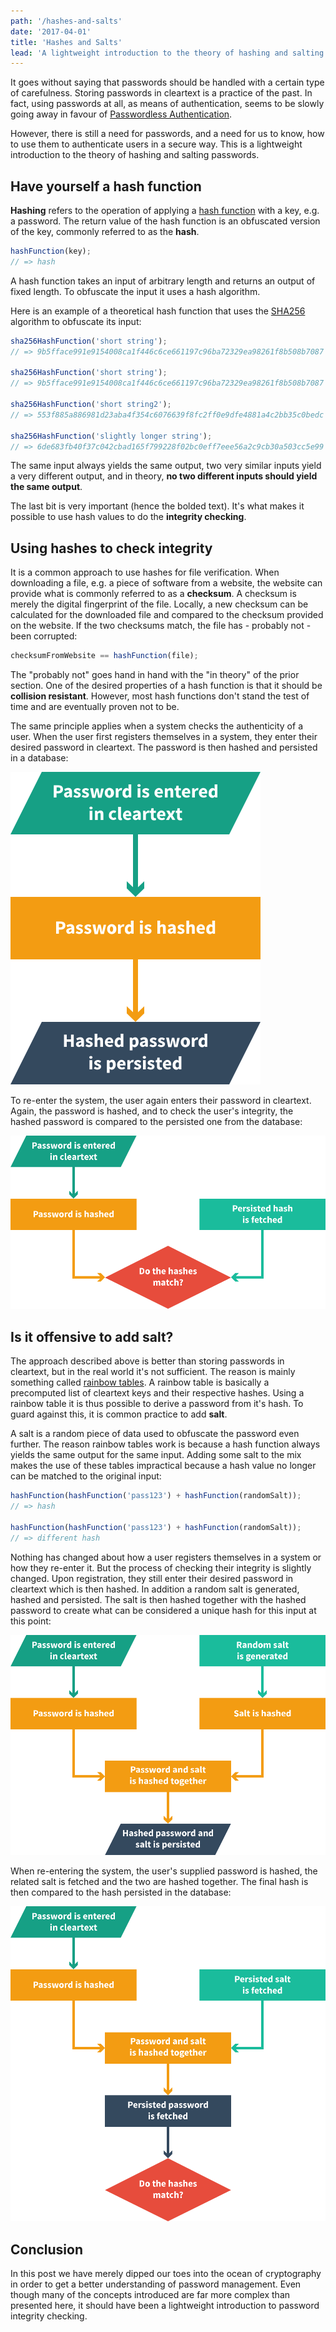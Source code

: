 ```yaml
---
path: '/hashes-and-salts'
date: '2017-04-01'
title: 'Hashes and Salts'
lead: 'A lightweight introduction to the theory of hashing and salting passwords'
---
```


It goes without saying that passwords should be handled with a certain type of carefulness. Storing passwords in cleartext is a practice of the past. In fact, using passwords at all, as means of authentication, seems to be slowly going away in favour of [Passwordless Authentication](https://auth0.com/blog/how-passwordless-authentication-works/).

However, there is still a need for passwords, and a need for us to know, how to use them to authenticate users in a secure way. This is a lightweight introduction to the theory of hashing and salting passwords.

## Have yourself a hash function

**Hashing** refers to the operation of applying a [hash function](https://en.wikipedia.org/wiki/Hash_function) with a key, e.g. a password. The return value of the hash function is an obfuscated version of the key, commonly referred to as the **hash**.

```js
hashFunction(key);
// => hash
```

A hash function takes an input of arbitrary length and returns an output of fixed length. To obfuscate the input it uses a hash algorithm.

Here is an example of a theoretical hash function that uses the [SHA256](https://en.wikipedia.org/wiki/SHA-2) algorithm to obfuscate its input:

```js
sha256HashFunction('short string');
// => 9b5fface991e9154008ca1f446c6ce661197c96ba72329ea98261f8b508b7087

sha256HashFunction('short string');
// => 9b5fface991e9154008ca1f446c6ce661197c96ba72329ea98261f8b508b7087

sha256HashFunction('short string2');
// => 553f885a886981d23aba4f354c6076639f8fc2ff0e9dfe4881a4c2bb35c0bedc

sha256HashFunction('slightly longer string');
// => 6de683fb40f37c042cbad165f799228f02bc0eff7eee56a2c9cb30a503cc5e99
```

The same input always yields the same output, two very similar inputs yield a very different output, and in theory, **no two different inputs should yield the same output**.

The last bit is very important (hence the bolded text). It's what makes it possible to use hash values to do the **integrity checking**.

## Using hashes to check integrity

It is a common approach to use hashes for file verification. When downloading a file, e.g. a piece of software from a website, the website can provide what is commonly referred to as a **checksum**. A checksum is merely the digital fingerprint of the file. Locally, a new checksum can be calculated for the downloaded file and compared to the checksum provided on the website. If the two checksums match, the file has - probably not - been corrupted:

```js
checksumFromWebsite == hashFunction(file);
```

The "probably not" goes hand in hand with the "in theory" of the prior section. One of the desired properties of a hash function is that it should be **collision resistant**. However, most hash functions don't stand the test of time and are eventually proven not to be.

The same principle applies when a system checks the authenticity of a user. When the user first registers themselves in a system, they enter their desired password in cleartext. The password is then hashed and persisted in a database:

![Creating password hash](hashes-and-salts-c.svg)

To re-enter the system, the user again enters their password in cleartext. Again, the password is hashed, and to check the user's integrity, the hashed password is compared to the persisted one from the database:

![Checking user integrity](hashes-and-salts-d.svg)

## Is it offensive to add salt?

The approach described above is better than storing passwords in cleartext, but in the real world it's not sufficient. The reason is mainly something called [rainbow tables](http://kestas.kuliukas.com/RainbowTables/). A rainbow table is basically a precomputed list of cleartext keys and their respective hashes. Using a rainbow table it is thus possible to derive a password from it's hash. To guard against this, it is common practice to add **salt**.

A salt is a random piece of data used to obfuscate the password even further. The reason rainbow tables work is because a hash function always yields the same output for the same input. Adding some salt to the mix makes the use of these tables impractical because a hash value no longer can be matched to the original input:

```js
hashFunction(hashFunction('pass123') + hashFunction(randomSalt));
// => hash

hashFunction(hashFunction('pass123') + hashFunction(randomSalt));
// => different hash
```

Nothing has changed about how a user registers themselves in a system or how they re-enter it. But the process of checking their integrity is slightly changed. Upon registration, they still enter their desired password in cleartext which is then hashed. In addition a random salt is generated, hashed and persisted. The salt is then hashed together with the hashed password to create what can be considered a unique hash for this input at this point:

![Creating password hash with salt](hashes-and-salts-a.svg)

When re-entering the system, the user's supplied password is hashed, the related salt is fetched and the two are hashed together. The final hash is then compared to the hash persisted in the database:

![Checking user integrity using salted hash](hashes-and-salts-b.svg)

## Conclusion

In this post we have merely dipped our toes into the ocean of cryptography in order to get a better understanding of password management. Even though many of the concepts introduced are far more complex than presented here, it should have been a lightweight introduction to password integrity checking.
